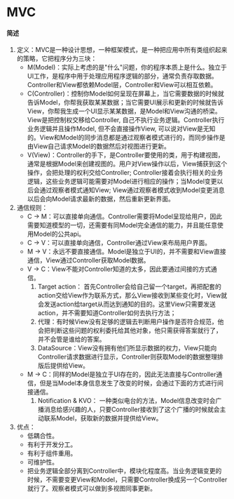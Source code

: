 # MVC


#### 简述
1. 定义：MVC是一种设计思想，一种框架模式，是一种把应用中所有类组织起来的策略，它把程序分为三块：
	* M(Model)：实际上考虑的是"什么"问题，你的程序本质上是什么。独立于UI工作，是程序中用于处理应用程序逻辑的部分，通常负责存取数据。Controller和View都依赖Model层，Controller和View可以相互依赖。
	* C(Controller)：控制你Model如何呈现在屏幕上，当它需要数据的时候就告诉Model，你帮我获取某某数据；当它需要UI展示和更新的时候就告诉View，你帮我生成一个UI显示某某数据，是Model和View沟通的桥梁。View是把控制权交移给Controller, 自己不执行业务逻辑。Controller执行业务逻辑并且操作Model, 但不会直接操作View, 可以说对View是无知的。View和Model的同步消息都是通过观察者模式进行的，而同步操作是由View自己请求Model的数据然后对视图进行更新。
	* V(View)：Controller的手下，是Controller要使用的类，用于构建视图，通常是根据Model来创建视图的。用户对View操作以后，View捕获到这个操作，会把处理的权利交给Controller; Controller接着会执行相关的业务逻辑，这些业务逻辑可能需要对Model进行相应的操作；当Model变更以后会通过观察者模式通知View; View通过观察者模式收到Model变更消息以后会向Model请求最新的数据，然后重新更新界面。
2. 通信规则：
	* C -> M：可以直接单向通信。Controller需要将Model呈现给用户，因此需要知道模型的一切，还需要有同Model完全通信的能力，并且能任意使用Model的公共api。
	* C -> V：可以直接单向通信，Controller通过View来布局用户界面。
	* M -> V：永远不要直接通信。Model是独立于UI的，并不需要和View直接通信，View通过Controller获取Model数据。
	* V -> C：View不能对Controller知道的太多，因此要通过间接的方式通信。
		1. Target action： 首先Controller会给自己留一个target，再把配套的action交给View作为联系方式，那么View接收到某些变化时，View就会发送action给target从而达到通知的目的。这里View只需要发送action，并不需要知道Controller如何去执行方法；
		2. 代理：有时候View没有足够的逻辑去判断用户操作是否符合规范，他会把判断这些问题的权利委托给其他对象，他只需获得答案就行了，并不会管是谁给的答案。
		3. DataSource：View没有拥有他们所显示数据的权力，View只能向Controller请求数据进行显示，Controller则获取Model的数据整理排版后提供给View。
	* M -> C：同样的Model是独立于UI存在的，因此无法直接与Controller通信，但是当Model本身信息发生了改变的时候，会通过下面的方式进行间接通信。
		1. Notification & KVO： 一种类似电台的方法，Model信息改变时会广播消息给感兴趣的人，只要Controller接收到了这个广播的时候就会主动联系Model，获取新的数据并提供给View。
3. 优点：
	* 低耦合性。
	* 有利于开发分工。
	* 有利于组件重用。
	* 可维护性。
	* 把业务逻辑全部分离到Controller中，模块化程度高。当业务逻辑变更的时候，不需要变更View和Model，只需要Controller换成另一个Controller就行了。观察者模式可以做到多视图同事更新。



